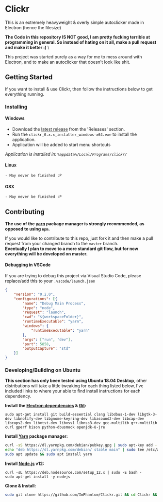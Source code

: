 # Clickr
This is an extremely heavyweight & overly simple autoclicker made in Electron (hence the filesize)

**The Code in this repository IS NOT good, I am pretty fucking terrible at programming in general. So instead of hating on it all, make a pull request and make it better :)** \

This project was started purely as a way for me to mess around with Electron, and to make an autoclicker that doesn't look like shit.

## Getting Started
If you want to install & use Clickr, then follow the instructions below to get everything running.

### Installing

#### Windows

* Download the [latest release](https://github.com/ImPhantom/Clickr/releases) from the 'Releases' section.
* Run the `clickr_0.x.x_installer_windows-x64.exe` to install the application.
* Application will be added to start menu shortcuts

*Application is installed in: `%appdata%/Local/Programs/clickr/`*

#### Linux
```bash
- May never be finished :P
```

#### OSX
```bash
- May never be finished :P
```

## Contributing
**The use of the [yarn](https://yarnpkg.com/) package manager is strongly recommended, as opposed to using `npm`.**

If you would like to contribute to this repo, just fork it and then make a pull request from your changed branch to the `master` branch.\
**Eventually I plan to move to a more standard git flow, but for now everything will be developed on master.**

#### Debugging in VSCode
If you are trying to debug this project via Visual Studio Code, please replace/add this to your `.vscode/launch.json`
```json
{
    "version": "0.2.0",
    "configurations": [{
        "name": "Debug Main Process",
        "type": "node",
        "request": "launch",
        "cwd": "${workspaceFolder}",
        "runtimeExecutable": "yarn",
        "windows": {
            "runtimeExecutable": "yarn"
        },
        "args": ["run", "dev"],
        "port": 5858,
        "outputCapture": "std"
    }]
}
```

### Developing/Building on Ubuntu
**This section has only been tested using Ubuntu 18.04 Desktop**, other distributions will take a little tweaking for each thing listed below, I've included links to where your able to find install instructions for each dependency.

**Install the [Electron dependencies](https://www.electronjs.org/docs/development/build-instructions-linux) & [Git](https://git-scm.com/download/linux):**
```
sudo apt-get install git build-essential clang libdbus-1-dev libgtk-3-dev libnotify-dev libgnome-keyring-dev libasound2-dev libcap-dev libcups2-dev libxtst-dev libxss1 libnss3-dev gcc-multilib g++-multilib curl gperf bison python-dbusmock openjdk-8-jre
```

**Install [Yarn](https://classic.yarnpkg.com/en/docs/install) package manager:**
```sh
curl -sS https://dl.yarnpkg.com/debian/pubkey.gpg | sudo apt-key add -
echo "deb https://dl.yarnpkg.com/debian/ stable main" | sudo tee /etc/apt/sources.list.d/yarn.list
sudo apt update && sudo apt install yarn
```

**Install [Node.js](https://nodejs.org/en/download/package-manager/) v12:**
```
curl -sL https://deb.nodesource.com/setup_12.x | sudo -E bash -
sudo apt-get install -y nodejs
```


**Clone & Install:**
```sh
sudo git clone https://github.com/ImPhantom/Clickr.git && cd Clickr && sudo yarn
